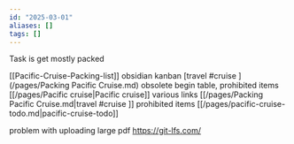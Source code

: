 ```yaml
---
id: "2025-03-01"
aliases: []
tags: []
---
```


Task is get mostly packed


[[Pacific-Cruise-Packing-list]] obsidian kanban 
[travel #cruise ](/pages/Packing Pacific Cruise.md) obsolete begin table, prohibited items
[[/pages/Pacific cruise|Pacific cruise]] various links
[[/pages/Packing Pacific Cruise.md|travel #cruise ]] prohibited items
[[/pages/pacific-cruise-todo.md|pacific-cruise-todo]]


problem with uploading large pdf
https://git-lfs.com/
